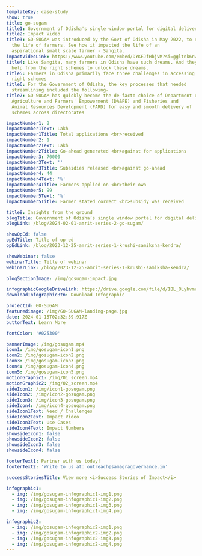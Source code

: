 ```yaml
---
templateKey: case-study
show: true
title: go-sugam
title1: Government of Odisha's single window portal for digital delivery of agricultural schemes to farmers
title2: Impact Video
title3: GO-SUGAM was introduced by the Govt of Odisha in May 2022, to ease
  the life of farmers. See how it impacted the life of an
  aspirational small scale farmer - Sangita.
impactVideoLink: https://www.youtube.com/embed/DYKEJfHbjVM?si=ggltnk6nWh966wG_
title4: Like Sangita, many farmers in Odisha have such dreams. And they need
  help from the right schemes to unlock these dreams.
title5: Farmers in Odisha primarily face three challenges in accessing the
  right schemes
title6: For the Government of Odisha, the key processes that needed
  streamlining included the following-
title7: GO-SUGAM has quickly become the de-facto choice of Department of
  Agriculture and Farmers' Empowerment (DA&FE) and Fisheries and
  Animal Resources Development (FARD) for easy and smooth delivery of
  schemes across directorates

impactNumber1: 2
impactNumber1Text: Lakh
impactNumber1Title: Total applications <br>received
impactNumber2: 1
impactNumber2Text: Lakh
impactNumber2Title: Go-ahead generated <br>against for applications
impactNumber3: 70000
impactNumber3Text: ''
impactNumber3Title: Subsidies released <br>against go-ahead
impactNumber4: 44
impactNumber4Text: '%'
impactNumber4Title: Farmers applied on <br>their own
impactNumber5: 99
impactNumber5Text: '%'
impactNumber5Title: Farmer stated correct <br>subsidy was received

title8: Insights from the ground
blogTitle: Government of Odisha’s single window portal for digital delivery of agricultural schemes to farmers
blogLink: /blog/2024-02-01-amrit-series-2-go-sugam/

showOpEd: false
opEdTitle: Title of op-ed
opEdLink: /blog/2023-12-25-amrit-series-1-krushi-samiksha-kendra/

showWebinar: false
webinarTitle: Title of webinar
webinarLink: /blog/2023-12-25-amrit-series-1-krushi-samiksha-kendra/

blogSectionImage: /img/gosugam-impact.jpg

infographicGoogleDriveLink: https://drive.google.com/file/d/1BL_OLyhvmrt9BsOCiSya-6UEOhJAAyyr/view?usp=drive_link
downloadInfographicBtn: Download Infographic

projectId: GO-SUGAM
featuredimage: /img/GO-SUGAM-landing-page.jpg
date: 2024-01-15T02:32:59.917Z
buttonText: Learn More

fontColor: '#025300'

bannerImage: /img/gosugam.mp4
icon1: /img/gosugam-icon1.png
icon2: /img/gosugam-icon2.png
icon3: /img/gosugam-icon3.png
icon4: /img/gosugam-icon4.png
icon5: /img/gosugam-icon5.png
motionGraphic1: /img/01_screen.mp4
motionGraphic2: /img/02_screen.mp4
sideIcon1: /img/icon1-gosugam.png
sideIcon2: /img/icon2-gosugam.png
sideIcon3: /img/icon3-gosugam.png
sideIcon4: /img/icon4-gosugam.png
sideIcon1Text: Need / Challenges
sideIcon2Text: Impact Video
sideIcon3Text: Use Cases
sideIcon4Text: Impact Numbers
showsideIcon1: false
showsideIcon2: false
showsideIcon3: false
showsideIcon4: false

footerText1: Partner with us today!
footerText2: 'Write to us at: outreach@samagragovernance.in'

successStoriesTitle: View more <i>Success Stories of Impact</i>

infographic1:
  - img: /img/gosugam-infographic1-img1.png
  - img: /img/gosugam-infographic1-img2.png
  - img: /img/gosugam-infographic1-img3.png
  - img: /img/gosugam-infographic1-img4.png

infographic2:
  - img: /img/gosugam-infographic2-img1.png
  - img: /img/gosugam-infographic2-img2.png
  - img: /img/gosugam-infographic2-img3.png
  - img: /img/gosugam-infographic2-img4.png
---
```

